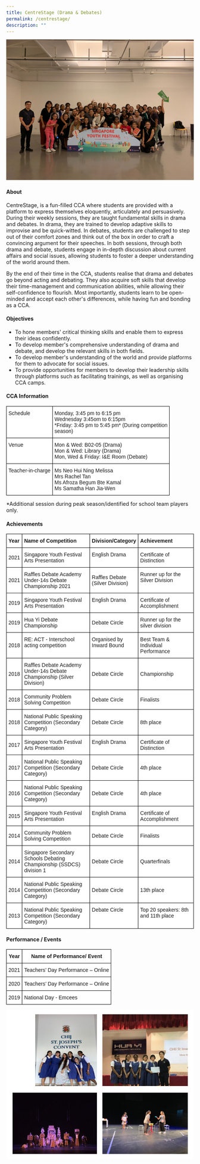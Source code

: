 ```yaml
---
title: CentreStage (Drama & Debates)
permalink: /centrestage/
description: ""
---
```

![](/images/CCA/Visual%20&amp;%20Performing%20Arts/CentreStage%20(Drama%20&amp;%20Debates)/C1.jpg)

#### **About**


CentreStage, is a fun-filled CCA where students are provided with a platform to express themselves eloquently, articulately and persuasively. During their weekly sessions, they are taught fundamental skills in drama and debates. In drama, they are trained to develop adaptive skills to improvise and be quick-witted. In debates, students are challenged to step out of their comfort zones and think out of the box in order to craft a convincing argument for their speeches. In both sessions, through both drama and debate, students engage in in-depth discussion about current affairs and social issues, allowing students to foster a deeper understanding of the world around them.

By the end of their time in the CCA, students realise that drama and debates go beyond acting and debating. They also acquire soft skills that develop their time-management and communication abilities, while allowing their self-confidence to flourish. Most importantly, students learn to be open-minded and accept each other's differences, while having fun and bonding as a CCA.

#### **Objectives**


*   To hone members' critical thinking skills and enable them to express their ideas confidently.
*   To develop member's comprehensive understanding of drama and debate, and develop the relevant skills in both fields.
*   To develop member's understanding of the world and provide platforms for them to advocate for social issues.
*   To provide opportunities for members to develop their leadership skills through platforms such as facilitating trainings, as well as organising CCA camps.

#### **CCA Information**


<style type="text/css">
.tg  {border-collapse:collapse;border-spacing:0;}
.tg td{border-color:black;border-style:solid;border-width:1px;font-family:Arial, sans-serif;font-size:14px;
  overflow:hidden;padding:10px 5px;word-break:normal;}
.tg th{border-color:black;border-style:solid;border-width:1px;font-family:Arial, sans-serif;font-size:14px;
  font-weight:normal;overflow:hidden;padding:10px 5px;word-break:normal;}
.tg .tg-ktyi{background-color:#FFF;text-align:left;vertical-align:top}
</style>
<table class="tg">
<thead>
  <tr>
    <th class="tg-ktyi">Schedule<br></th>
    <th class="tg-ktyi">Monday, 3:45 pm to 6:15 pm<br>Wednesday 3:45om to 6:15pm<br>*Friday: 3:45 pm to 5:45 pm* (During competition<br>season)</th>
  </tr>
</thead>
<tbody>
  <tr>
    <td class="tg-ktyi">Venue<br></td>
    <td class="tg-ktyi">Mon &amp; Wed: B02-05 (Drama)<br>Mon &amp; Wed: Library (Drama)<br>Mon, Wed &amp; Friday: I&amp;E Room (Debate) </td>
  </tr>
  <tr>
    <td class="tg-ktyi">Teacher-in-charge<br></td>
    <td class="tg-ktyi">Ms Neo Hui Ning Melissa<br>Mrs Rachel Tan<br>Ms Afroza Begum Bte Kamal<br>Ms Samatha Han Jia-Wen</td>
  </tr>
</tbody>
</table>
*Additional session during peak season/identified for school team players only.


#### **Achievements**


<style type="text/css">
.tg  {border-collapse:collapse;border-spacing:0;}
.tg td{border-color:black;border-style:solid;border-width:1px;font-family:Arial, sans-serif;font-size:14px;
  overflow:hidden;padding:10px 5px;word-break:normal;}
.tg th{border-color:black;border-style:solid;border-width:1px;font-family:Arial, sans-serif;font-size:14px;
  font-weight:normal;overflow:hidden;padding:10px 5px;word-break:normal;}
.tg .tg-dgl5{background-color:#FFF;font-weight:bold;text-align:left;vertical-align:top}
.tg .tg-zr06{background-color:#FFF;text-align:left;vertical-align:middle}
.tg .tg-ktyi{background-color:#FFF;text-align:left;vertical-align:top}
</style>
<table class="tg">
<thead>
  <tr>
    <th class="tg-dgl5">Year<br></th>
    <th class="tg-dgl5">Name of Competition<br></th>
    <th class="tg-dgl5">Division/Category<br></th>
    <th class="tg-dgl5">Achievement<br></th>
  </tr>
</thead>
<tbody>
  <tr>
    <td class="tg-zr06">2021</td>
    <td class="tg-zr06">Singapore Youth Festival Arts Presentation</td>
    <td class="tg-zr06">English Drama<br><br></td>
    <td class="tg-zr06">Certificate of Distinction<br> </td>
  </tr>
  <tr>
    <td class="tg-zr06">2021</td>
    <td class="tg-zr06">Raffles Debate Academy<br>Under-14s Debate<br>Championship 2021</td>
    <td class="tg-zr06">Raffles Debate<br>(Silver Division)</td>
    <td class="tg-ktyi">Runner up for the Silver Division </td>
  </tr>
  <tr>
    <td class="tg-zr06">2019<br></td>
    <td class="tg-ktyi">Singapore Youth Festival Arts Presentation<br></td>
    <td class="tg-ktyi">English Drama<br></td>
    <td class="tg-ktyi">Certificate of<br>Accomplishment<br></td>
  </tr>
  <tr>
    <td class="tg-zr06">2019</td>
    <td class="tg-zr06">Hua Yi Debate Championship</td>
    <td class="tg-zr06">Debate Circle </td>
    <td class="tg-ktyi">Runner up for the silver division </td>
  </tr>
  <tr>
    <td class="tg-zr06">2018<br></td>
    <td class="tg-ktyi">RE: ACT - Interschool acting competition<br></td>
    <td class="tg-ktyi">Organised by<br>Inward Bound<br></td>
    <td class="tg-ktyi">Best Team &amp; Individual Performance<br></td>
  </tr>
  <tr>
    <td class="tg-zr06">2018</td>
    <td class="tg-zr06">Raffles Debate Academy<br>Under-14s Debate<br>Championship (Silver<br>Division)</td>
    <td class="tg-zr06">Debate Circle </td>
    <td class="tg-zr06">Championship </td>
  </tr>
  <tr>
    <td class="tg-zr06">2018</td>
    <td class="tg-zr06">Community Problem Solving Competition  </td>
    <td class="tg-zr06">Debate Circle </td>
    <td class="tg-zr06">Finalists </td>
  </tr>
  <tr>
    <td class="tg-zr06">2018 </td>
    <td class="tg-zr06">National Public Speaking Competition (Secondary Category)</td>
    <td class="tg-zr06">Debate Circle</td>
    <td class="tg-zr06">8th place </td>
  </tr>
  <tr>
    <td class="tg-zr06">2017<br></td>
    <td class="tg-ktyi">Singapore Youth Festival<br>Arts Presentation<br></td>
    <td class="tg-ktyi">English Drama<br></td>
    <td class="tg-ktyi">Certificate of Distinction<br></td>
  </tr>
  <tr>
    <td class="tg-zr06">2017</td>
    <td class="tg-zr06">National Public Speaking Competition (Secondary Category) </td>
    <td class="tg-zr06">Debate Circle </td>
    <td class="tg-zr06">4th place </td>
  </tr>
  <tr>
    <td class="tg-zr06">2016</td>
    <td class="tg-zr06">National Public Speaking Competition (Secondary Category)</td>
    <td class="tg-zr06">Debate Circle</td>
    <td class="tg-zr06">4th place </td>
  </tr>
  <tr>
    <td class="tg-zr06">2015<br></td>
    <td class="tg-ktyi">Singapore Youth Festival<br>Arts Presentation<br></td>
    <td class="tg-ktyi">English Drama<br></td>
    <td class="tg-ktyi">Certificate of<br>Accomplishment<br></td>
  </tr>
  <tr>
    <td class="tg-zr06">2014 </td>
    <td class="tg-zr06">Community Problem<br>Solving Competition</td>
    <td class="tg-zr06">Debate Circle </td>
    <td class="tg-zr06">Finalists </td>
  </tr>
  <tr>
    <td class="tg-zr06">2014</td>
    <td class="tg-zr06">Singapore Secondary<br>Schools Debating<br>Championship (SSDCS)<br>division 1</td>
    <td class="tg-zr06">Debate Circle </td>
    <td class="tg-zr06">Quarterfinals</td>
  </tr>
  <tr>
    <td class="tg-zr06">2014</td>
    <td class="tg-zr06">National Public Speaking Competition (Secondary Category)</td>
    <td class="tg-zr06">Debate Circle </td>
    <td class="tg-zr06">13th place</td>
  </tr>
  <tr>
    <td class="tg-zr06">2013<br></td>
    <td class="tg-ktyi">National Public Speaking Competition (Secondary Category)<br></td>
    <td class="tg-ktyi">Debate Circle<br></td>
    <td class="tg-ktyi">Top 20 speakers:  8th<br>and 11th place</td>
  </tr>
</tbody>
</table>

#### **Performance / Events**


<style type="text/css">
.tg  {border-collapse:collapse;border-spacing:0;}
.tg td{border-color:black;border-style:solid;border-width:1px;font-family:Arial, sans-serif;font-size:14px;
  overflow:hidden;padding:10px 5px;word-break:normal;}
.tg th{border-color:black;border-style:solid;border-width:1px;font-family:Arial, sans-serif;font-size:14px;
  font-weight:normal;overflow:hidden;padding:10px 5px;word-break:normal;}
.tg .tg-9hzb{background-color:#FFF;font-weight:bold;text-align:center;vertical-align:top}
.tg .tg-f4yw{background-color:#FFF;text-align:center;vertical-align:middle}
.tg .tg-zr06{background-color:#FFF;text-align:left;vertical-align:middle}
</style>
<table class="tg">
<thead>
  <tr>
    <th class="tg-9hzb">Year<br></th>
    <th class="tg-9hzb">Name of Performance/ Event<br></th>
  </tr>
</thead>
<tbody>
  <tr>
    <td class="tg-f4yw">2021<br></td>
    <td class="tg-zr06">Teachers’ Day Performance – Online<br></td>
  </tr>
  <tr>
    <td class="tg-f4yw">2020<br></td>
    <td class="tg-zr06">Teachers’ Day Performance – Online<br></td>
  </tr>
  <tr>
    <td class="tg-f4yw">2019</td>
    <td class="tg-zr06">National Day - Emcees</td>
  </tr>
</tbody>
</table>

  
![](/images/CCA/Visual%20&amp;%20Performing%20Arts/CentreStage%20(Drama%20&amp;%20Debates)/C2.png)